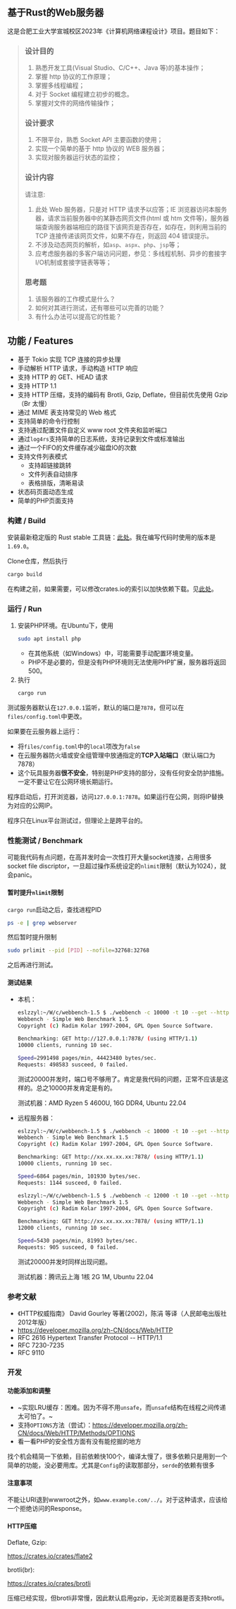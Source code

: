 ## 基于Rust的Web服务器

这是合肥工业大学宣城校区2023年《计算机网络课程设计》项目。题目如下：

> ### 设计目的
>
> 1. 熟悉开发工具(Visual Studio、C/C++、Java 等)的基本操作；
> 2. 掌握 http 协议的工作原理；
> 3. 掌握多线程编程；
> 4. 对于 Socket 编程建立初步的概念。
> 5. 掌握对文件的网络传输操作；
>
> ### 设计要求
>
> 1. 不限平台，熟悉 Socket API 主要函数的使用；
> 2. 实现一个简单的基于 http 协议的 WEB 服务器；
> 3. 实现对服务器运行状态的监控；
>
> ### 设计内容
>
> 请注意:
>
> 1. 此处 Web 服务器，只是对 HTTP 请求予以应答；IE 浏览器访问本服务器，请求当前服务器中的某静态网页文件(html 或 htm 文件等)，服务器端查询服务器端相应的路径下该网页是否存在，如存在，则利用当前的 TCP 连接传递该网页文件，如果不存在，则返回 404 错误提示。
> 2. 不涉及动态网页的解析，如`asp`、`aspx`、`php`、`jsp`等；
> 3. 应考虑服务器的多客户端访问问题，参见：多线程机制、异步的套接字I/O机制或套接字链表等等；
>
> ### 思考题
>
> 1. 该服务器的工作模式是什么？
> 2. 如何对其进行测试，还有哪些可以完善的功能？
> 3. 有什么办法可以提高它的性能？

## 功能 / Features

- 基于 Tokio 实现 TCP 连接的异步处理
- 手动解析 HTTP 请求，手动构造 HTTP 响应
- 支持 HTTP 的 GET、HEAD 请求
- 支持 HTTP 1.1
- 支持 HTTP 压缩，支持的编码有 Brotli, Gzip, Deflate，但目前优先使用 Gzip（Br 太慢）
- 通过 MIME 表支持常见的 Web 格式
- 支持简单的命令行控制
- 支持通过配置文件自定义 www root 文件夹和监听端口
- 通过`log4rs`支持简单的日志系统，支持记录到文件或标准输出
- 通过一个FIFO的文件缓存减少磁盘IO的次数
- 支持文件列表模式
    - 支持超链接跳转
    - 文件列表自动排序
    - 表格排版，清晰易读
- 状态码页面动态生成
- 简单的PHP页面支持

### 构建 / Build

安装最新稳定版的 Rust stable 工具链：[此处](https://www.rust-lang.org/learn/get-started)。我在编写代码时使用的版本是`1.69.0`。

Clone仓库，然后执行

```bash
cargo build
```
在构建之前，如果需要，可以修改crates.io的索引以加快依赖下载。见[此处](https://mirrors.tuna.tsinghua.edu.cn/help/crates.io-index/)。

### 运行 / Run

1. 安装PHP环境。在Ubuntu下，使用
    ```bash
    sudo apt install php
    ```
    - 在其他系统（如Windows）中，可能需要手动配置环境变量。
    - PHP不是必要的，但是没有PHP环境则无法使用PHP扩展，服务器将返回500。
2. 执行
    ```bash
    cargo run
    ```

测试服务器默认在`127.0.0.1`监听，默认的端口是`7878`，但可以在`files/config.toml`中更改。

如果要在云服务器上运行：
- 将`files/config.toml`中的`local`项改为`false`
- 在云服务器防火墙或安全组管理中放通指定的**TCP入站端口**（默认端口为7878）
- 这个玩具服务器**很不安全**，特别是PHP支持的部分，没有任何安全防护措施。一定不要让它在公网环境长期运行。

程序启动后，打开浏览器，访问`127.0.0.1:7878`。如果运行在公网，则将IP替换为对应的公网IP。

程序只在Linux平台测试过，但理论上是跨平台的。

### 性能测试 / Benchmark

可能我代码有点问题，在高并发时会一次性打开大量socket连接，占用很多socket file discriptor，一旦超过操作系统设定的`nlimit`限制（默认为1024），就会panic。

#### 暂时提升`nlimit`限制

`cargo run`启动之后，查找进程PID
```bash
ps -e | grep webserver
```

然后暂时提升限制
```bash
sudo prlimit --pid [PID] --nofile=32768:32768
```

之后再进行测试。

#### 测试结果

- 本机：

    ```bash
    eslzzyl:~/W/c/webbench-1.5 $ ./webbench -c 10000 -t 10 --get --http11 http://127.0.0.1:7878/
    Webbench - Simple Web Benchmark 1.5
    Copyright (c) Radim Kolar 1997-2004, GPL Open Source Software.

    Benchmarking: GET http://127.0.0.1:7878/ (using HTTP/1.1)
    10000 clients, running 10 sec.

    Speed=2991498 pages/min, 44423480 bytes/sec.
    Requests: 498583 susceed, 0 failed.
    ```

    测试20000并发时，端口号不够用了。肯定是我代码的问题，正常不应该是这样的。总之10000并发肯定是有的。

    测试机器：AMD Ryzen 5 4600U, 16G DDR4, Ubuntu 22.04

- 远程服务器：

    ```bash
    eslzzyl:~/W/c/webbench-1.5 $ ./webbench -c 10000 -t 10 --get --http11 http://xx.xx.xx.xx:7878/
    Webbench - Simple Web Benchmark 1.5
    Copyright (c) Radim Kolar 1997-2004, GPL Open Source Software.
    
    Benchmarking: GET http://xx.xx.xx.xx:7878/ (using HTTP/1.1)
    10000 clients, running 10 sec.
    
    Speed=6864 pages/min, 101930 bytes/sec.
    Requests: 1144 susceed, 0 failed.
    ```

    ```bash
    eslzzyl:~/W/c/webbench-1.5 $ ./webbench -c 12000 -t 10 --get --http11 http://xx.xx.xx.xx:7878/
    Webbench - Simple Web Benchmark 1.5
    Copyright (c) Radim Kolar 1997-2004, GPL Open Source Software.
    
    Benchmarking: GET http://xx.xx.xx.xx:7878/ (using HTTP/1.1)
    12000 clients, running 10 sec.
    
    Speed=5430 pages/min, 81993 bytes/sec.
    Requests: 905 susceed, 0 failed.
    ```

    测试20000并发时同样出现问题。

    测试机器：腾讯云上海 1核 2G 1M, Ubuntu 22.04

### 参考文献

- 《HTTP权威指南》 David Gourley 等著(2002)，陈涓 等译（人民邮电出版社 2012年版）
- https://developer.mozilla.org/zh-CN/docs/Web/HTTP
- RFC 2616 Hypertext Transfer Protocol -- HTTP/1.1
- RFC 7230-7235
- RFC 9110

### 开发

#### 功能添加和调整

- ~实现LRU缓存：困难。因为不得不用`unsafe`，而`unsafe`结构在线程之间传递太可怕了。~
- 支持`OPTIONS`方法（尝试）：https://developer.mozilla.org/zh-CN/docs/Web/HTTP/Methods/OPTIONS
- 看一看PHP的安全性方面有没有能挖掘的地方

找个机会精简一下依赖，目前依赖快100个，编译太慢了，很多依赖只是用到一个简单的功能，没必要用库。尤其是`Config`的读取那部分，`serde`的依赖有很多

#### 注意事项

不能让URI退到wwwroot之外，如`www.example.com/../`。对于这种请求，应该给一个拒绝访问的Response。

#### HTTP压缩

Deflate, Gzip:

https://crates.io/crates/flate2

brotli(br):

https://crates.io/crates/brotli

压缩已经实现，但brotli非常慢，因此默认启用gzip，无论浏览器是否支持brotli。
